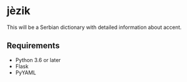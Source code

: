 # jèzik

This will be a Serbian dictionary with detailed information about accent.

## Requirements

- Python 3.6 or later
- Flask
- PyYAML
